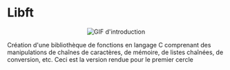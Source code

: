 # Libft

<div align="center">
  <img src="https://media0.giphy.com/media/xT77Y1T0zY1gR5qe5O/giphy.gif?cid=ecf05e47vjahqk88gmfhaq04vvf4yjpy404amtzpxckt0t8f&ep=v1_gifs_search&rid=giphy.gif&ct=g" alt="GIF d'introduction">
</div>


Création d'une bibliothèque de fonctions en langage C comprenant des manipulations de chaînes de caractères, de mémoire, de listes chaînées, de conversion, etc.
Ceci est la version rendue pour le premier cercle
